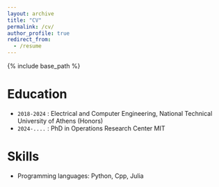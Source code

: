 ```yaml
---
layout: archive
title: "CV"
permalink: /cv/
author_profile: true
redirect_from:
  - /resume
---
```


{% include base_path %}

Education
======
- `2018-2024` : Electrical and Computer Engineering, National Technical University of Athens (Honors)  
- `2024-....` : PhD in Operations Research Center MIT
  
Skills
======
* Programming languages: Python, Cpp, Julia
  
